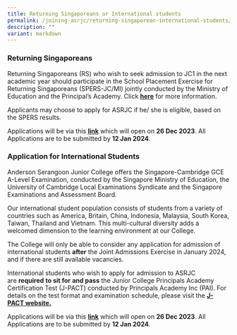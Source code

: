 ```yaml
---
title: Returning Singaporeans or International students
permalink: /joining-asrjc/returning-singaporean-international-students/
description: ""
variant: markdown
---
```

### Returning Singaporeans

Returning Singaporeans (RS) who wish to seek admission to JC1 in the next academic year should participate in the School Placement Exercise for Returning Singaporeans (SPERS-JC/MI) jointly conducted by the Ministry of Education and the Principal’s Academy. Click **[here](https://www.moe.gov.sg/returning-singaporeans/post-secondary/spers)** for more information.

Applicants may choose to apply for ASRJC if he/ she is eligible, based on the SPERS results.

Applications will be via this [**link**](https://apply.asrjc.edu.sg) which will open on **26 Dec 2023**. All Applications are to be submitted by **12 Jan 2024**.

### **Application for International Students**

Anderson Serangoon Junior College offers the Singapore-Cambridge GCE A-Level Examination, conducted by the Singapore Ministry of Education, the University of Cambridge Local Examinations Syndicate and the Singapore Examinations and Assessment Board.

Our international student population consists of students from a variety of countries such as America, Britain, China, Indonesia, Malaysia, South Korea, Taiwan, Thailand and Vietnam. This multi-cultural diversity adds a welcomed dimension to the learning environment at our College.

The College will only be able to consider any application for admission of international students **after** the Joint Admissions Exercise in January 2024, and if there are still available vacancies.

International students who wish to apply for admission to ASRJC are **required** **to sit for** **and pass** the Junior College Principals Academy Certification Test (J-PACT) conducted by Principals Academy Inc (PAI). For details on the test format and examination schedule, please visit the **[J-PACT website.](https://pact.sg/index.php?option=com_content&view=section&id=7&Itemid=74)**

Applications will be via this [**link**](https://apply.asrjc.edu.sg) which will open on **26 Dec 2023**. All Applications are to be submitted by **12 Jan 2024**.